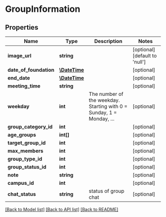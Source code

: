 # GroupInformation

## Properties
Name | Type | Description | Notes
------------ | ------------- | ------------- | -------------
**image_url** | **string** |  | [optional] [default to 'null']
**date_of_foundation** | [**\DateTime**](\DateTime.md) |  | [optional] 
**end_date** | [**\DateTime**](\DateTime.md) |  | [optional] 
**meeting_time** | **string** |  | [optional] 
**weekday** | **int** | The number of the weekday. Starting with 0 &#x3D; Sunday, 1 &#x3D; Monday, ... | [optional] 
**group_category_id** | **int** |  | [optional] 
**age_groups** | **int[]** |  | [optional] 
**target_group_id** | **int** |  | [optional] 
**max_members** | **int** |  | [optional] 
**group_type_id** | **int** |  | [optional] 
**group_status_id** | **int** |  | [optional] 
**note** | **string** |  | [optional] 
**campus_id** | **int** |  | [optional] 
**chat_status** | **string** | status of group chat | [optional] 

[[Back to Model list]](../../README.md#documentation-for-models) [[Back to API list]](../../README.md#documentation-for-api-endpoints) [[Back to README]](../../README.md)

